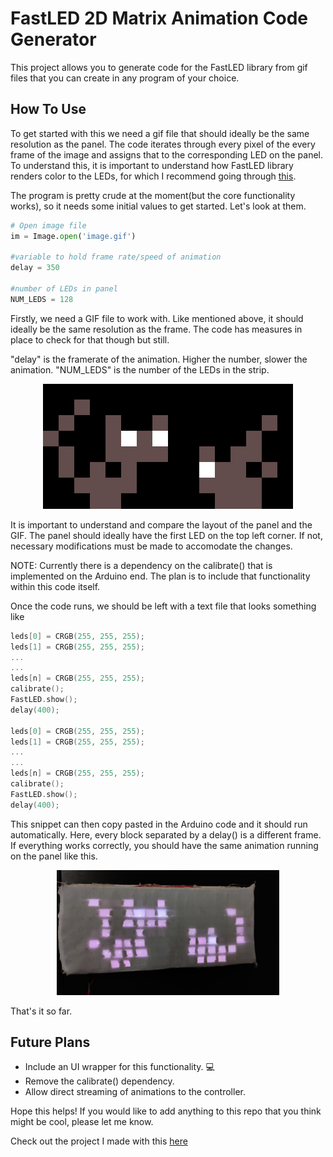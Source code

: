 # FastLED 2D Matrix Animation Code Generator
This project allows you to generate code for the FastLED library from gif files that you can create in any program of your choice. 


## How To Use

To get started with this we need a gif file that should ideally be the same resolution as the panel. The code iterates through every pixel of the every frame of the image and assigns that to the corresponding LED on the panel. To understand this, it is important to understand how FastLED library renders color to the LEDs, for which I recommend going through [this](https://github.com/FastLED/FastLED/wiki/Controlling-leds+).

The program is pretty crude at the moment(but the core functionality works), so it needs some initial values to get started. Let's look at them.

```python
# Open image file
im = Image.open('image.gif')

#variable to hold frame rate/speed of animation
delay = 350

#number of LEDs in panel
NUM_LEDS = 128
```

Firstly, we need a GIF file to work with. Like mentioned above, it should ideally be the same resolution as the frame. The code has measures in place to check for that though but still.

"delay" is the framerate of the animation. Higher the number, slower the animation. 
"NUM_LEDS" is the number of the LEDs in the strip. 

<div align=center>
<img height="200" width="400" src="assets/cat-export.gif" alt="Cat GIF">
</div>

It is important to understand and compare the layout of the panel and the GIF. The panel should ideally have the first LED on the top left corner. If not, necessary modifications must be made to accomodate the changes. 

NOTE: Currently there is a dependency on the calibrate() that is implemented on the Arduino end. The plan is to include that functionality within this code itself. 

Once the code runs, we should be left with a text file that looks something like

```cpp
leds[0] = CRGB(255, 255, 255);
leds[1] = CRGB(255, 255, 255);
...
...
leds[n] = CRGB(255, 255, 255);
calibrate();
FastLED.show();
delay(400);

leds[0] = CRGB(255, 255, 255);
leds[1] = CRGB(255, 255, 255);
...
...
leds[n] = CRGB(255, 255, 255);
calibrate();
FastLED.show();
delay(400);
```

This snippet can then copy pasted in the Arduino code and it should run automatically. Here, every block separated by a delay() is a different frame. If everything works correctly, you should have the same animation running on the panel like this. 

<div align=center>
<img height="200" src="assets/final.jpeg" alt="Cat GIF">
</div>

That's it so far.

## Future Plans
* Include an UI wrapper for this functionality. 💻
* Remove the calibrate() dependency.
* Allow direct streaming of animations to the controller.

Hope this helps! If you would like to add anything to this repo that you think might be cool, please let me know. 

Check out the project I made with this [here](https://medium.com/@suramyadas2000/how-i-made-a-2d-led-matrix-and-made-it-play-animations-i-liked-e693e9a4c220)
